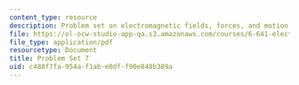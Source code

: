 ```yaml
---
content_type: resource
description: Problem set on electromagnetic fields, forces, and motion.
file: https://ol-ocw-studio-app-qa.s3.amazonaws.com/courses/6-641-electromagnetic-fields-forces-and-motion-spring-2005/c488f7fa954af1abe0dff90e848b389a_ps7sp05.pdf
file_type: application/pdf
resourcetype: Document
title: Problem Set 7
uid: c488f7fa-954a-f1ab-e0df-f90e848b389a
---
```

